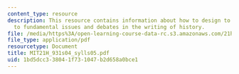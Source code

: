 ```yaml
---
content_type: resource
description: This resource contains information about how to design to introduce students
  to fundamental issues and debates in the writing of history.
file: /media/https%3A/open-learning-course-data-rc.s3.amazonaws.com/21h-931-seminar-in-historical-methods-spring-2004/1bd5dcc338041f731047b2d658a0bce1_MIT21H_931s04_sylls05.pdf
file_type: application/pdf
resourcetype: Document
title: MIT21H_931s04_sylls05.pdf
uid: 1bd5dcc3-3804-1f73-1047-b2d658a0bce1
---
```

